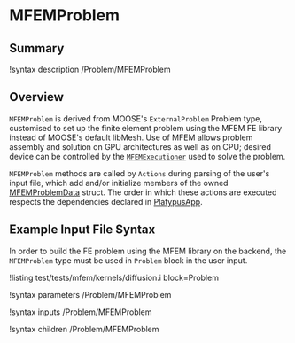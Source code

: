 # MFEMProblem

## Summary

!syntax description /Problem/MFEMProblem

## Overview

`MFEMProblem` is derived from MOOSE's `ExternalProblem` Problem type, customised to set up the
 finite element problem using the MFEM FE library instead of MOOSE's default libMesh. Use of MFEM
 allows problem assembly and solution on GPU architectures as well as on CPU; desired device can be
 controlled by the [`MFEMExecutioner`](MFEMExecutioner.md) used to solve the problem.

`MFEMProblem` methods are called by `Actions` during parsing of the user's input file, which add
 and/or initialize members of the owned [MFEMProblemData](source/problem/MFEMProblemData.md) struct.
The order in which these actions are executed respects the dependencies declared in
 [PlatypusApp](source/base/PlatypusApp.md).

## Example Input File Syntax

In order to build the FE problem using the MFEM library on the backend, the `MFEMProblem` type must
 be used in `Problem` block in the user input.

!listing test/tests/mfem/kernels/diffusion.i block=Problem

!syntax parameters /Problem/MFEMProblem

!syntax inputs /Problem/MFEMProblem

!syntax children /Problem/MFEMProblem
